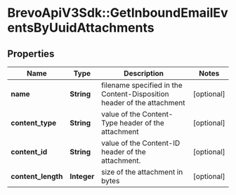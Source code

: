 # BrevoApiV3Sdk::GetInboundEmailEventsByUuidAttachments

## Properties
Name | Type | Description | Notes
------------ | ------------- | ------------- | -------------
**name** | **String** | filename specified in the Content-Disposition header of the attachment | [optional] 
**content_type** | **String** | value of the Content-Type header of the attachment | [optional] 
**content_id** | **String** | value of the Content-ID header of the attachment. | [optional] 
**content_length** | **Integer** | size of the attachment in bytes | [optional] 


